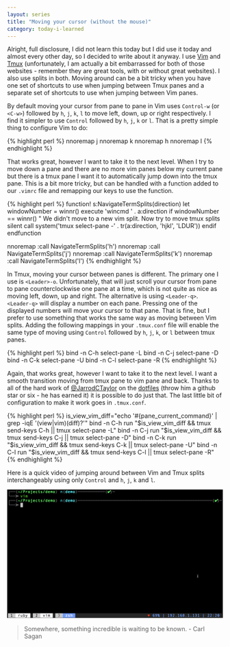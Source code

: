 ```yaml
---
layout: series
title: "Moving your cursor (without the mouse)"
category: today-i-learned
---
```


Alright, full disclosure, I did not learn this today but I did use it today and almost every other day, so I decided to write about it anyway. I use [Vim][vim] and [Tmux][tmux] (unfortunately, I am actually a bit embarrassed for both of those websites - remember they are great tools, with or without great websites). I also use splits in both. Moving around can be a bit tricky when you have one set of shortcuts to use when jumping between Tmux panes and a separate set of shortcuts to use when jumping between Vim panes.

By default moving your cursor from pane to pane in Vim uses `Control-w` (or `<C-w>`) followed by `h`, `j`, `k`, `l` to move left, down, up or right respectively. I find it simpler to use `Control` followed by `h`, `j`, `k` or `l`. That is a pretty simple thing to configure Vim to do:

{% highlight perl %}
nnoremap <C-j> <C-w>j
nnoremap <C-k> <C-w>k
nnoremap <C-h> <C-w>h
nnoremap <C-l> <C-w>l
{% endhighlight %}

That works great, however I want to take it to the next level. When I try to move down a pane and there are no more vim panes below my current pane but there is a tmux pane I want it to automatically jump down into the tmux pane. This is a bit more tricky, but can be handled with a function added to our `.vimrc` file and remapping our keys to use the function.


{% highlight perl %}
function! s:NavigateTermSplits(direction)
  let windowNumber = winnr()
  execute 'wincmd ' . a:direction
  if windowNumber == winnr()
    " We didn't move to a new vim split. Now try to move tmux splits
    silent call system('tmux select-pane -' . tr(a:direction, 'hjkl', 'LDUR'))
  endif
endfunction

nnoremap <silent> <C-h> :call <SID>NavigateTermSplits('h')<CR>
nnoremap <silent> <C-j> :call <SID>NavigateTermSplits('j')<CR>
nnoremap <silent> <C-k> :call <SID>NavigateTermSplits('k')<CR>
nnoremap <silent> <C-l> :call <SID>NavigateTermSplits('l')<CR>
{% endhighlight %}

In Tmux, moving your cursor between panes is different. The primary one I use is `<Leader>-o`. Unfortunately, that will just scroll your cursor from pane to pane counterclockwise one pane at a time, which is not quite as nice as moving left, down, up and right. The alternative is using `<Leader-q>`. `<Leader-q>` will display a number on each pane. Pressing one of the displayed numbers will move your cursor to that pane. That is fine, but I prefer to use something that works the same way as moving between Vim splits. Adding the following mappings in your `.tmux.conf` file will enable the same type of moving using `Control` followed by `h`, `j`, `k`, or `l` between tmux panes.

{% highlight perl %}
bind -n C-h select-pane -L
bind -n C-j select-pane -D
bind -n C-k select-pane -U
bind -n C-l select-pane -R
{% endhighlight %}

Again, that works great, however I want to take it to the next level. I want a smooth transition moving from tmux pane to vim pane and back.  Thanks to all of the hard work of [@JarrodCTaylor][jarrod] on the [dotfiles][dotfiles] (throw him a github star or six - he has earned it) it is possible to do just that. The last little bit of configuration to make it work goes in `.tmux.conf`.

{% highlight perl %}
is_view_vim_diff="echo '#{pane_current_command}' | grep -iqE '(view|vim)(diff)?'"
bind -n C-h run "$is_view_vim_diff && tmux send-keys C-h || tmux select-pane -L"
bind -n C-j run "$is_view_vim_diff && tmux send-keys C-j || tmux select-pane -D"
bind -n C-k run "$is_view_vim_diff && tmux send-keys C-k || tmux select-pane -U"
bind -n C-l run "$is_view_vim_diff && tmux send-keys C-l || tmux select-pane -R"
{% endhighlight %}

Here is a quick video of jumping around between Vim and Tmux splits interchangeably using only `Control` and `h`, `j`, `k` and `l`.

![Moving In Action][gif]

> Somewhere, something incredible is waiting to be known. - Carl Sagan

[vim]: http://www.vim.org/
[tmux]: http://tmux.sourceforge.net/
[jarrod]: https://twitter.com/jarrodctaylor
[dotfiles]: https://github.com/jarrodctaylor/imt_dotfiles
[gif]: /assets/images/today-i-learned/panes.gif
